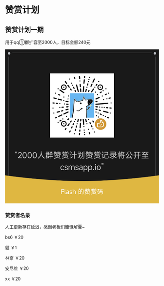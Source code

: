 # 赞赏计划

## 赞赏计划一期

用于qq①群扩容至2000人，目标金额240元

![](images/赞赏计划一期.png)

### 赞赏者名录

人工更新存在延迟，感谢老板们慷慨解囊~

bs6 ￥20

健 ￥1

林奈 ￥20

安尼维 ￥20

xx ￥20
